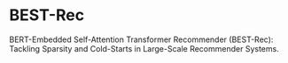# BEST-Rec
BERT-Embedded Self-Attention Transformer Recommender (BEST-Rec): Tackling Sparsity and Cold-Starts in Large-Scale Recommender Systems.
